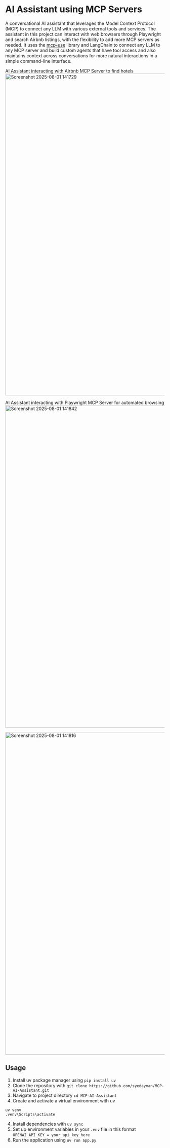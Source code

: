 # AI Assistant using MCP Servers

A conversational AI assistant that leverages the Model Context Protocol (MCP) to connect any LLM with various external tools and services. The assistant in this project can interact with web browsers through Playwright and search Airbnb listings, with the flexibility to add more MCP servers as needed. It uses the [mcp-use](https://github.com/mcp-use) library and LangChain to connect any LLM to any MCP server and build custom agents that have tool access and also maintains context across conversations for more natural interactions in a simple command-line interface.

AI Assistant interacting with Airbnb MCP Server to find hotels <img width="1919" height="1016" alt="Screenshot 2025-08-01 141729" src="https://github.com/user-attachments/assets/8c0e1585-4e12-40d1-b777-7f1afdb023d8" />

AI Assistant interacting with Playwright MCP Server for automated browsing <img width="1919" height="1018" alt="Screenshot 2025-08-01 141842" src="https://github.com/user-attachments/assets/2bbbeea1-1dea-4bb7-af1f-92b4f8f7528f" />

<img width="1919" height="1018" alt="Screenshot 2025-08-01 141816" src="https://github.com/user-attachments/assets/c22f3214-95b2-42c1-9575-b97943200e97" />




## Usage

1. Install uv package manager using `pip install uv`
2. Clone the repository with `git clone https://github.com/syedayman/MCP-AI-Assistant.git`
3. Navigate to project directory `cd MCP-AI-Assistant`
4. Create and activate a virtual environment with uv
```
uv venv
.venv\Scripts\activate 
```
4. Install dependencies with `uv sync`
5. Set up environment variables in your `.env` file in this format
```OPENAI_API_KEY = your_api_key_here```
7. Run the application using `uv run app.py`
